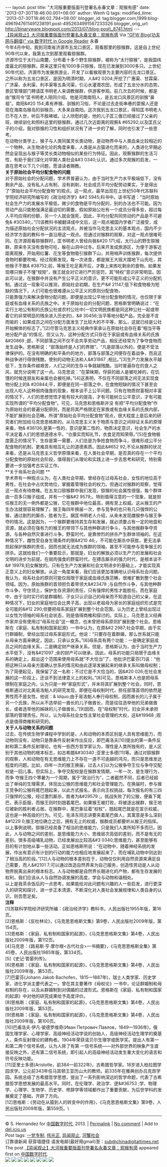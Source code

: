 --- layout: post title: "大河报重要版面刊登署名永春文章：观猴有感" date:
'2013-07-30T18:46:00.001+08:00' author: Wenh Q tags: modified\_time:
'2013-07-30T18:46:02.794+08:00' blogger\_id:
tag:blogger.com,1999:blog-4961947611491238191.post-4952634991567233326
blogger\_orig\_url:
http://binaryware.blogspot.com/2013/07/blog-post\_8741.html ---
[\
【异闻观止】大河报重要版面刊登署名永春文章：观猴有感](http://feedproxy.google.com/~r/chinagfwblog/~3/FVSwv0UbSHA/)
Via ["GFW Blog(功夫网与翻墙)" via 数字时代 in Google
Reader](https://www.blogger.com/blogger.g?blogID=4961947611491238191)
永春\
今年4月中旬，我到河南省济源市五龙口景区，观看那里的猕猴群。这是自上世纪90年代以来，我第五次到那里观看猕猴群。\
济源市位于太行山南麓，分布着十多个野生猕猴群，被称为“太行猕猴”，是我国纬度最北的猕猴群。原来这里只有1000多只猕猴，现在已发展到3000多只。上世纪90年代初，济源市为发展旅游业，开发了以看猴观景为主要内容的五龙口景区。之所以称为五龙口景区，是因为明清时期，人&\#2
0204;开挖了广惠渠、甘霖渠、广济渠、永利渠、利丰渠等五条河渠，引沁水灌溉农田，形成了五龙分水的态势。景区管理部门聘请匡书明老人来调教猴群，供游客参观。前几次去的时候，都是由“猴司令”匡书明老人陪同介绍。他是河南南阳人，是五龙口风景区的驯猴“鼻祖”。南阳&\#20
154;素有养猴、驯猴的习俗，不论是过去走街串巷的耍猴人还是现在海南岛猴岛的驯猴员，大多来自南阳。这次我到五龙口景区，得知匡书明老人已不在人世，听后不胜唏嘘。让人欣慰的是，他的儿子匡三傲已经接过了父亲的班，继续驯化和照料这里的猕猴群。通过几次近距离的观察&
\#65292;以及匡氏父子的介绍，我对猕猴的习性和组织状况有了进一步的了解，同时也引发了一些思考。\
在动物分类学上，猴子与人类同属灵长类动物，是动物界中与人类血亲比较相近的一个物种。从生物进化论的角度来看，人类是从古猿进化而来的，人类进化早期必然会呈现出与猴子等灵长类动物相似的某些行为特征。因此，观察猴群的生活习性，有助于我们深化对早期人类社会&\#3
0340;认识。通过多次观猴的启发，一直在思考以下几个问题，愿请读者赐教。\
**关于原始社会平均分配食物的问题**\
对于原始社会的分配问题，学术界普遍认为，由于当时生产力水平极端低下，没有剩余产品，没有私人占有制，没有剥削，社会成员平均分配劳动果实，于是得出了“原始社会平均分配食物”的观点。这一观点，最早出现在上世纪50年代苏联科学院经济研究所编写的《政治经济学》&\#2
5945;科书中。该书写道：“当时原始社会生产力的发展水平极低，微少的食物是平均分配的，别的办法也不可能。因为劳动产品只能勉强满足最迫切的需要。假如原始公社有一个成员分得多些，超过每人平均应得的份额，另一个人就会饿死，因此，平均分配共同劳动的产品是不可避免&
\#30340;。”[1]该教科书被翻译成中文后，这一观点被国内学者广泛接受，成为描述原始社会分配状况的主流观点，并被当作马克思主义的基本观点，国内不少经济学方面的教科书一直沿用这一观点。但通过对猴群的观察，对这一观点很难苟同。在济源观看猕猴群时，匡书明老人曾经向我&\#20
171;绍，太行山的野生猕猴群，原来冬天没有食物可吃，躲在山洞中过冬。后来开发成旅游区，为便于游客近距离观猴，开始用红薯、花生等食物吸引猴群下山，并用哨声训练猴群，每次提供食物时都要吹哨。经过观察发现，每一次进食，都是猴王大摇大摆地下山先吃，其他猴子不敢&
\#38752;前，等猴王吃足离开后，才敢上来拣吃剩余的食物。如果发现哪只猴子不懂“规矩”，猴王就会对它进行严厉惩罚，其“特权”意识非常明显。因此可以说，在猴群中并没有产生公平正义的意识，更不可能形成公平正义的分配机制。通过这一现象可以推测，原始社会初期，在生产&\#
21147;低下和食物极为短缺的情况下，人们可能也很难遵从公平正义的原则分配食物，\
只能靠强力来解决食物分配问题。即便是出现公平地分配食物的情况，也仅限于家庭或有血缘关系的氏族之中。关于原始社会的分配问题，恩格斯曾明确说过：“在实行土地公有制的氏族公社或农村公社中(一切文明民族都是同这种公社一起或带着它的非常明显的残余进入历史的)，&\#
30456;当平等地分配产品，完全是不言而喻的；如果成员之间在分配方面发生了比较大的不平等，那么，这就已经是公社开始解体的标志了。”[2]尽管马克思主义经典作家承认在原始社会存在着“相当平等地分配产品”的情况，但又认为，这种分配方式只存在于家庭或有血缘关系的氏族&\#20869
;部，不同部落之间不仅不会共享劳动产品，相反还经常为了争夺食物而发生战争。恩格斯说：“部落始终是人们的界限”，“凡是部落以外的，便是不受法律保护的。在没有明确的和平条约的地方，部落与部落之间便存在着战争，而且这种战争进行得很残酷，使别的动物无法和人&\#31867
;相比。”[3]生产力发展水平越低下，生存条件越艰苦，人们之间的生存斗争就越残酷。当时普遍存在的食人之风，就充分说明了这一点。马克思说：“在蒙昧期，俘获的敌人是被吃掉的，在饥馑的时候连朋友和亲属也会被吃掉。”[4]这表明，不仅在不同部落之间无法实现食物分配上的&
\#20844;平，即便是在同一部落之中，在食物短缺的情况下甚至会出现人吃人这种弱肉强食的现象，根本谈不上公平问题。只有在物质财富相对丰富的情况下，人们的思想觉悟才能有较大的提高，才有可能树立公平意识，才有可能实现所谓的“平均分配食物”。可见，马克思和恩格斯并没
有把“平均分配食物”作为原始社会的普遍分配原则，而是将其严格限定在家族或有血缘关系的氏族内部，不能扩展到社会范畴。所谓“原始社会平均分配食物”观点，很大程度上是后来的研究者们附加给马克思恩格斯的。从马克思主义关于物质与意识之间辩证关系的原理来看，物&
\#36136;是第一性的，意识是第二性的，物质决定意识，社会生产的水平决定着人们的思想道德水平。“仓廪实而知礼节，衣食足而知荣辱。”[5]在食物极度匮乏的情况下，生存是第一需要，人们总是为争抢食物而争斗，很难形成公平分配食物的机制，更难具有相互礼让的道德素质。因此&\#652
92;不论从猴群的状况来看，还是从马克思主义哲学原理来看，在人类社会早期，是否真的存在一个平均分配食物的原始社会阶段，值得我们从理论和实践上进一步去思考和研究，特别需要进一步加强考古实证工作。\
**关于母系社会问题 **\
学术界有一种观点认为，在人类社会早期，曾经存在过母系社会，女性的地位高于男性，在社会中占优势地位，掌握着管理社会的权力。但通过对猴群的观察，觉得这一观点有待商榷。在五龙口猕猴群中我们发现，猕猴的社会属性很强，每个群体由一百多只猴子组成，并有一个猴&\#2
9579;。特别值得注意的一个现象，就是担任猴王的无一例外都是公猴，它在猴群中地位最高，拥有至上权威。这从猴王的产生办法就很容易理解了。猴王每四年换届一次，参与竞争的也只有几只强悍的公猴，通过剧烈的厮杀，胜者为王。据匡书明老人介绍，从来未发现雌猴参与猴王争
夺的情况。这是因为，一个猴群要维持其生存和发展，就必须要占有一定的地盘和资源，就必须在强有力的猴王的带领下与其他种群进行争斗，与其他猴群争夺资源，与各种自然灾害进行斗争。野蛮时代，是靠惨烈的拼杀产生群体领袖的。在这种情况下，雌性受自身生理条件的限&\#210
46;，不可能在厮杀中获胜，更无法承担起保护族群的责任，因而也就无法成为族群的领袖，甚至不可能参与竞争猴王的拼杀。这就给我们一个重要启示，那就是，妇女的解放必须以生产力的发展和社会文明的进步为前提。在弱肉强食的野蛮时代，在搏击厮杀的强力时代，是根本谈不&\#
19978;妇女解放的。只有在生产力发展和社会文明进步的基础上，才能实现真正意义上的妇女解放。从这一角度来看，我们应该更加准确地认识母系社会问题。我认为，母系社会的原则可能仅局限于家庭或血缘氏族范畴，很难扩散到整个社会领域。因为，原始族群的首领担负着带领大&\#23478
;与自然作斗争，与其他种群作斗争，守住领土，保护生存资源的责任，只有强悍的男性才能胜任。而在家庭中，由于当时实行的是群婚制，子女只认识自己的母亲而不知道自己的父亲，在这种情况下，妇女的家庭地位会比男子高，出现以老祖母为家长的家庭组织形式是完全可能的&\#12
290;但要把母系家庭扩展到整个社会范围，认为历史上曾经出现过以女性为领袖的母系社会状态，则是值得商榷和探讨的。实际上，马克思主义经典作家并没有使用过“母系社会”这一概念，也未曾把母系原则扩展到整个社会。恩格斯在《家庭、私有制和国家起源》一书中认为，在原&\#2
2987;社会早期，由于实行群婚制，曾经出现过母系家庭形式。他说：“只要存在着群婚，那么世系就只能从母亲方面来确定，因此，只承认女系。”[6]母系具有两个功能：一是确定家庭成员之间的血缘关系，二是确定财产继承关系。但是，恩格斯认为，由于当时生产力水平低下，没有&\#21097
;余的财产可以继承，因此，母系的功能只局限于血缘关系的确定上，超出这个范围来使用母系就“不大恰当”了。他批评巴霍芬[7]说：“他把这种只从母亲方面确认世系的情况和由此逐渐发展起来的继承关系叫做母权制；为了简便起见，我保留了这一名称；不过它是不大恰当的，因&\#20
026;在社会发展的这一阶段上，还谈不到法律意义上的权利。”[8]可见，恩格斯本人也是把母系限制在家庭之内，认为只是一种“家庭形式”，并未将其扩展到整个社会。同时，恩格斯通过对北美易洛魁人的研究发现，即便在母权制时代，担任部落首领的依然是男性而不是女性。他说：&
ldquo;由于易洛魁人奉行母权制，因而酋长的儿子属于另一个氏族，所以从不选举前一酋长的儿子做酋长，而是往往选举他的兄弟做酋长，或者选举他的姊妹的儿子做酋长。”[9]因而，在“母权制”时代，妇女并未承担部落的管理责任。所以，认为母系社会女性主掌社会管理的大权，这&\#19968
;观点是值得商榷和研究的。\
**关于人与动物关系的问题**\
过去，在传统生物学课程中学到的是，人和动物的本质区别是人具有思维能力，而动物则没有，动物只是靠条件反射来作出反应，即巴甫洛夫[10]提出的第一条件反射和第二条件反射理论。也有一些西方哲学家认为，理性是人类所独有的，是人区别于其他动物的根本标志，如古希腊&\#30340
;亚里士多德[11]等。通过对猕猴群的观察，人和动物在有无思维能力上不存在一道不可逾越的鸿沟，而只是思维发达程度的问题。比如，四年一次的猴王换届，过去人们以为公猴争夺王位与争夺交配权是一回儿事。但实际上，争夺交配权是在猴群发情期，一年一次，是生理行为，而争
夺猴王四个寒暑为一个周期，属于“政治行为”，二者截然不同，后者已经超出了单纯的生理需求，体现出公猴的思维能力和社会管理能力。在换届时，参与猴王竞争的公猴将尾巴翘起来，以此方式报名，表示向王权挑战，每次报名的有三四只强悍的公猴，经过激烈厮杀，胜者为&\#29579
;。挑战失败了的公猴，便垂下尾巴，表示臣服，而猴王则时刻翘着尾巴。如果猴王被打败，将被逐出猴群，猴王地位被新的胜利者占居。在猴群中，尾巴象征着“权杖”，翘起尾巴就是在宣示权威，这也是一种高级的行为。可见，毛泽东同志讲要夹着尾巴做人，其寓意是多么深刻&\#1229
0;猴王地位确立之后，拥有无上的权威，猴群成员都要听从猴王的指挥。以上事例说明，猕猴已经具备了相当的思维能力，只是我们人类所知不多而已。因此，人与动物之间的差别，是思维能力大小、思维层次高低的差别，而不是有无的差别。很多高级哺乳动物，已经发展出比较高&\#3
0340;思维能力，甚至能够有目的有计划地从事一些活动。正如恩格斯所说：“在动物中，随着神经系统的发展，作出有意识有计划的行动的能力也相应地发展起来了，而在哺乳动物中则达到了相当高的阶段。”[12]人与动物的根本差别在于，动物仅仅利用自然资源来满足自己需要，而人&\#2101
7;可以通过改造自然界来为自己服务，创造性劳动是人从动物界脱离出来的根本标志。人与动物都是自然界长期进化的产物，都有生存发展的权利，我们应该从人与自然协调发展的高度，学会与动物和谐相处。\
以上是我茶余饭后的一点思考。如果能给对此问题有兴趣的人一些启发，进行更深入的研究和探讨，进一步正本清源，不断深化对人类社会发展规律和人类自身的认识，则吾愿足矣。\
**注释**\
[1]苏联科学院经济研究所编：《政治经济学》教科书，人民出版社1955年版，第16页。\
[2]恩格斯：《反杜林论》，《马克思恩格斯文集》第9卷，人民出版社2009年版，第154页。\
[3]恩格斯：《家庭、私有制和国家的起源》，《马克思恩格斯文集》第4卷，人民出版社2009年版，第112页。\
[4]马克思：《路易斯·亨·摩尔根\<古代社会\>一书摘要》，《马克思恩格斯全集》第45卷，人民出版社1985年版，第334页。\
[5]《史记·管晏列传》。\
[6]恩格斯：《家庭、私有制和国家的起源》，《马克思恩格斯文集》第4卷，人民出版社2009年版，第53页。\
[7]巴霍芬(Johann Jakob Bachofen，1815—1887年)，瑞士人类学家、历史学家，进化学派主要代表之一。曾在其主要著作《母权论》一书中，论证群婚制和母权制的存在，以及从群婚制到对偶婚的过渡形式。恩格斯在《家庭、私有制和国家的起源》中对他的研究成果给予高度评价。\
[8]恩格斯：《家庭、私有制和国家的起源》，《马克思恩格斯文集》第4卷，人民出版社2009年版，第53页。\
[9]恩格斯：《家庭、私有制和国家的起源》，《马克思恩格斯文集》第4卷，人民出版社2009年版，第100页。\
[10]巴甫洛夫·伊凡·彼德罗维奇(Иван Петрович Павлов，1849—1936年)，俄国生理学家、心理学家、高级神经活动学说的创始人，高级神经活动生理学的奠基人，条件反射理论的建构者。1904年荣获诺贝尔生理学或医学奖。提出人有第一和第二两个信号系统，认为人除了有第
一信号系统——对外部世界的映象产生直接反映之外，还有第二信号系统，即引起人的高级神经活动发生重大变化的语言和符号反映功能。\
[11]亚里士多德(Aristotle，前384—前322年)，古希腊哲学家。18岁进入柏拉图学园求学。公元前343年任马其顿王亚历山大的教师。前335年在雅典创办吕克昂学园。系统总结了古希腊哲学思想，提出了一系列影响深远的哲学命题，代表了古希腊哲学思想发展的最高水平。同时，在伦理学、政治学、逻&\#36753
;学、物理学、心理学、生物学、历史学、修辞学等领域都作出了重要贡献，为后世学科的发展奠定了基础，开辟了方向。\
[12]恩格斯：《劳动在从猿到人的转变中的作用》，《马克思恩格斯文集》第9卷，人民出版社2009年版，第559页。\

* * * * *

© S. Hernandez for [中国数字时代](http://chinadigitaltimes.net/chinese),
2013. |
[Permalink](http://chinadigitaltimes.net/chinese/2013/07/%E5%A4%A7%E6%B2%B3%E6%8A%A5%E9%87%8D%E8%A6%81%E7%89%88%E9%9D%A2%E5%88%8A%E7%99%BB%E7%BD%B2%E5%90%8D%E6%B0%B8%E6%98%A5%E6%96%87%E7%AB%A0%EF%BC%9A%E8%A7%82%E7%8C%B4%E6%9C%89%E6%84%9F/)
| [No
comment](http://chinadigitaltimes.net/chinese/2013/07/%E5%A4%A7%E6%B2%B3%E6%8A%A5%E9%87%8D%E8%A6%81%E7%89%88%E9%9D%A2%E5%88%8A%E7%99%BB%E7%BD%B2%E5%90%8D%E6%B0%B8%E6%98%A5%E6%96%87%E7%AB%A0%EF%BC%9A%E8%A7%82%E7%8C%B4%E6%9C%89%E6%84%9F/#comments)
| Add to
[del.icio.us](http://del.icio.us/post?url=http://chinadigitaltimes.net/chinese/2013/07/%E5%A4%A7%E6%B2%B3%E6%8A%A5%E9%87%8D%E8%A6%81%E7%89%88%E9%9D%A2%E5%88%8A%E7%99%BB%E7%BD%B2%E5%90%8D%E6%B0%B8%E6%98%A5%E6%96%87%E7%AB%A0%EF%BC%9A%E8%A7%82%E7%8C%B4%E6%9C%89%E6%84%9F/&title=%E3%80%90%E5%BC%82%E9%97%BB%E8%A7%82%E6%AD%A2%E3%80%91%E5%A4%A7%E6%B2%B3%E6%8A%A5%E9%87%8D%E8%A6%81%E7%89%88%E9%9D%A2%E5%88%8A%E7%99%BB%E7%BD%B2%E5%90%8D%E6%B0%B8%E6%98%A5%E6%96%87%E7%AB%A0%EF%BC%9A%E8%A7%82%E7%8C%B4%E6%9C%89%E6%84%9F)
\
 Post tags:
[一党专制](http://chinadigitaltimes.net/chinese/tag/%E4%B8%80%E5%85%9A%E4%B8%93%E5%88%B6/?category=10466),
[伟光正](http://chinadigitaltimes.net/chinese/tag/%E4%BC%9F%E5%85%89%E6%AD%A3/?category=10466),
[异闻观止](http://chinadigitaltimes.net/chinese/tag/%E5%BC%82%E9%97%BB%E8%A7%82%E6%AD%A2-2/?category=10466),
[河蟹社会](http://chinadigitaltimes.net/chinese/tag/%E6%B2%B3%E8%9F%B9%E7%A4%BE%E4%BC%9A/?category=10466)\
 订靠谱新闻 获穿墙捷径
请发电邮(最好用gmail)至：sub@chinadigitaltimes.net\
The post
[【异闻观止】大河报重要版面刊登署名永春文章：观猴有感](http://chinadigitaltimes.net/chinese/2013/07/%E5%A4%A7%E6%B2%B3%E6%8A%A5%E9%87%8D%E8%A6%81%E7%89%88%E9%9D%A2%E5%88%8A%E7%99%BB%E7%BD%B2%E5%90%8D%E6%B0%B8%E6%98%A5%E6%96%87%E7%AB%A0%EF%BC%9A%E8%A7%82%E7%8C%B4%E6%9C%89%E6%84%9F/)
appeared first on [中国数字时代](http://chinadigitaltimes.net/chinese).\
[![](http://feeds.feedburner.com/~ff/chinagfwblog?d=yIl2AUoC8zA)](http://feeds.feedburner.com/~ff/chinagfwblog?a=FVSwv0UbSHA:0mIJFJTiOAw:yIl2AUoC8zA)
[![](http://feeds.feedburner.com/~ff/chinagfwblog?i=FVSwv0UbSHA:0mIJFJTiOAw:-BTjWOF_DHI)](http://feeds.feedburner.com/~ff/chinagfwblog?a=FVSwv0UbSHA:0mIJFJTiOAw:-BTjWOF_DHI)
[![](http://feeds.feedburner.com/~ff/chinagfwblog?i=FVSwv0UbSHA:0mIJFJTiOAw:F7zBnMyn0Lo)](http://feeds.feedburner.com/~ff/chinagfwblog?a=FVSwv0UbSHA:0mIJFJTiOAw:F7zBnMyn0Lo)
[![](http://feeds.feedburner.com/~ff/chinagfwblog?i=FVSwv0UbSHA:0mIJFJTiOAw:V_sGLiPBpWU)](http://feeds.feedburner.com/~ff/chinagfwblog?a=FVSwv0UbSHA:0mIJFJTiOAw:V_sGLiPBpWU)
[![](http://feeds.feedburner.com/~ff/chinagfwblog?d=qj6IDK7rITs)](http://feeds.feedburner.com/~ff/chinagfwblog?a=FVSwv0UbSHA:0mIJFJTiOAw:qj6IDK7rITs)
[![](http://feeds.feedburner.com/~ff/chinagfwblog?d=l6gmwiTKsz0)](http://feeds.f%20%20%20eedburner.com/~ff/chinagfwblog?a=FVSwv0UbSHA:0mIJFJTiOAw:l6gmwiTKsz0)
[![](http://feeds.feedburner.com/~ff/chinagfwblog?i=FVSwv0UbSHA:0mIJFJTiOAw:gIN9vFwOqvQ)](http://feeds.feedburner.com/~ff/chinagfwblog?a=FVSwv0UbSHA:0mIJFJTiOAw:gIN9vFwOqvQ)
[![](http://feeds.feedburner.com/~ff/chinagfwblog?d=TzevzKxY174)](http://feeds.feedburner.com/~ff/chinagfwblog?a=FVSwv0UbSHA:0mIJFJTiOAw:TzevzKxY174)
